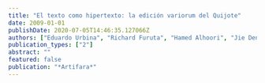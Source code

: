 ```yaml
---
title: "El texto como hipertexto: la edición variorum del Quijote"
date: 2009-01-01
publishDate: 2020-07-05T14:46:35.127066Z
authors: ["Eduardo Urbina", "Richard Furuta", "Hamed Alhoori", "Jie Deng", "Ana Claudia Hernández"]
publication_types: ["2"]
abstract: ""
featured: false
publication: "*Artifara*"
---
```



